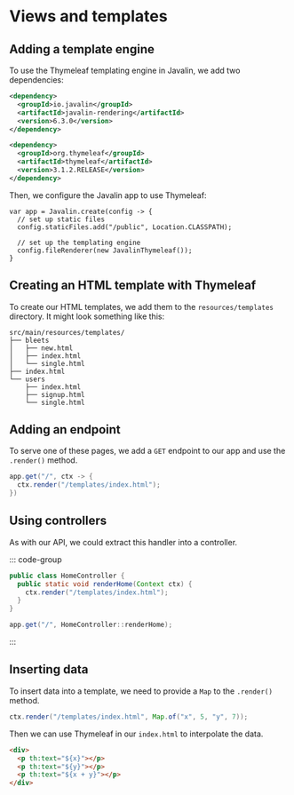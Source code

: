 # Views and templates

<Vimeo id="1015232442" />

## Adding a template engine

To use the Thymeleaf templating engine in Javalin, we add two dependencies:

```xml
<dependency>
  <groupId>io.javalin</groupId>
  <artifactId>javalin-rendering</artifactId>
  <version>6.3.0</version>
</dependency>

<dependency>
  <groupId>org.thymeleaf</groupId>
  <artifactId>thymeleaf</artifactId>
  <version>3.1.2.RELEASE</version>
</dependency>
```

Then, we configure the Javalin app to use Thymeleaf:

```java{5-6}
var app = Javalin.create(config -> {
  // set up static files
  config.staticFiles.add("/public", Location.CLASSPATH);

  // set up the templating engine
  config.fileRenderer(new JavalinThymeleaf());
}
```

## Creating an HTML template with Thymeleaf

To create our HTML templates, we add them to the `resources/templates`
directory. It might look something like this:

```console
src/main/resources/templates/
├── bleets
│   ├── new.html
│   ├── index.html
│   └── single.html
├── index.html
└── users
    ├── index.html
    ├── signup.html
    └── single.html
```

## Adding an endpoint

To serve one of these pages, we add a `GET` endpoint to our app and use the
`.render()` method.

```java
app.get("/", ctx -> {
  ctx.render("/templates/index.html");
})
```

## Using controllers

As with our API, we could extract this handler into a controller.

::: code-group

```java [HomeController.java]
public class HomeController {
  public static void renderHome(Context ctx) {
    ctx.render("/templates/index.html");
  }
}
```

```java [App.java]
app.get("/", HomeController::renderHome);
```

:::

## Inserting data

To insert data into a template, we need to provide a `Map` to the `.render()`
method.

```java
ctx.render("/templates/index.html", Map.of("x", 5, "y", 7));
```

Then we can use Thymeleaf in our `index.html` to interpolate the data.

```html
<div>
  <p th:text="${x}"></p>
  <p th:text="${y}"></p>
  <p th:text="${x + y}"></p>
</div>
```
